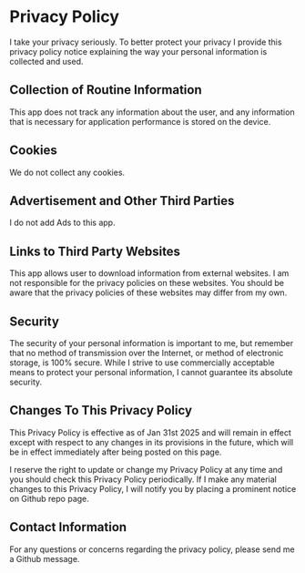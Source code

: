 # Privacy Policy

I take your privacy seriously. To better protect your privacy I provide this privacy policy notice explaining the way your personal information is collected and used.


## Collection of Routine Information

This app does not track any information about the user, and any information that is necessary for application performance is stored on the device.

## Cookies

We do not collect any cookies.

## Advertisement and Other Third Parties

I do not add Ads to this app.

## Links to Third Party Websites

This app allows user to download information from external websites. I am not responsible for the privacy policies on these websites. You should be aware that the privacy policies of these websites may differ from my own.


## Security

The security of your personal information is important to me, but remember that no method of transmission over the Internet, or method of electronic storage, is 100% secure. While I strive to use commercially acceptable means to protect your personal information, I cannot guarantee its absolute security.


## Changes To This Privacy Policy

This Privacy Policy is effective as of Jan 31st 2025 and will remain in effect except with respect to any changes in its provisions in the future, which will be in effect immediately after being posted on this page.

I reserve the right to update or change my Privacy Policy at any time and you should check this Privacy Policy periodically. If I make any material changes to this Privacy Policy, I will notify you by placing a prominent notice on Github repo page.


## Contact Information

For any questions or concerns regarding the privacy policy, please send me a Github message.



